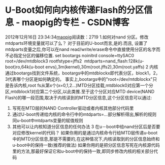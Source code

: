 # U-Boot如何向内核传递Flash的分区信息 - maopig的专栏 - CSDN博客
2012年12月16日 23:34:34[maopig](https://me.csdn.net/maopig)阅读数：2719
1.如何对nand 分区。修改mtdparts环境变量就可以了么？
对于目前的U-boot而言,是的.而且, 设置了mtdparts变量之后,你可以在nand read/write/erase命令中直接使用分区的名字而不必指定分区的偏移位置.
set bootargs noinitrd console=ttySAC0 root=/dev/mtdblock3 rootfstype=jffs2  mtdparts=nand_flash:128k(u-boot)ro,64k(u-boot envs),3m(kernel),30m(root.jffs2),30m(root.yaffs)
2 内核通过bootargs找到文件系统，bootargs中的mtdblockx即代表分区，block1，2，3代表哪个分区是如何确定的。
事实上,bootargs中的"root=/dev/mtdblockx"只是告诉内核,root fs从第x个(x=0,1,2...)MTD分区挂载,mtdblock0对应第一个分区,mtdblock1对应第二个分区,以此类推.至于这个分区对应MTD device(NAND Flash)的哪一段范围,取决于内核读到的MTD分区信息,这个分区信息可以通过:
1) 写死在MTD层的NAND Controller驱动或者内核其他部分代码里
2) 通过U-boot传递给内核的命令行中的mtdparts=...部分解析得出,解析的规则同u-boot中mtdparts变量的赋值规则
3) 其他可以让内核知道分区信息的任何办法
3 在u－boot中给nand分区后是否要对应修改kernel的代码？
如果你用的是通过内核命令行给MTD层传递u-boot中的MTD分区信息,那是不需要的,在这种情况下,内核读取到的分区信息始终和u-boot中的保持一致(推荐的做法)
如果你用的是把分区信息写死在内核源代码里的方法,那最好保证它和u-boot中的保持一致,即同步修改内核的相关部分代码
